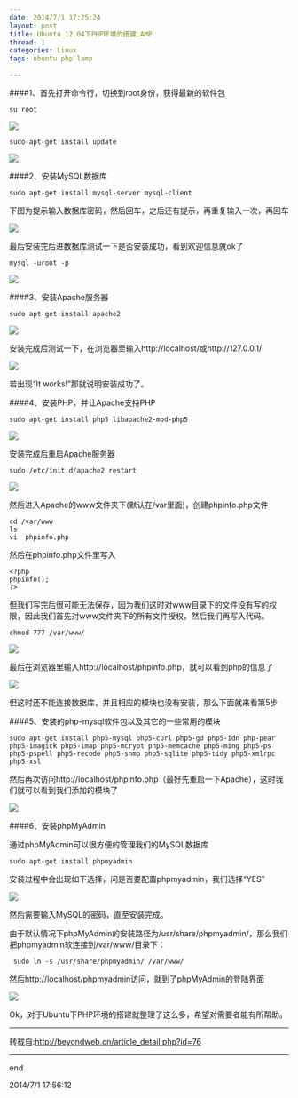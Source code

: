 ```yaml
---
date: 2014/7/1 17:25:24 
layout: post
title: Ubuntu 12.04下PHP环境的搭建LAMP
thread: 1
categories: Linux
tags: ubuntu php lamp

---
```


####1、首先打开命令行，切换到root身份，获得最新的软件包

	su root

![](http://tblogmarkdown.qiniudn.com/a0.png)

	sudo apt-get install update

![](http://tblogmarkdown.qiniudn.com/a1.png)

####2、安装MySQL数据库

	sudo apt-get install mysql-server mysql-client

下图为提示输入数据库密码，然后回车，之后还有提示，再重复输入一次，再回车

![](http://tblogmarkdown.qiniudn.com/a2.png)

最后安装完后进数据库测试一下是否安装成功，看到欢迎信息就ok了

	mysql -uroot -p

![](http://tblogmarkdown.qiniudn.com/a3.png)

####3、安装Apache服务器

	sudo apt-get install apache2

![](http://tblogmarkdown.qiniudn.com/a4.png)

安装完成后测试一下，在浏览器里输入http://localhost/或http://127.0.0.1/

![](http://tblogmarkdown.qiniudn.com/a5.png)

若出现“It works!”那就说明安装成功了。

####4、安装PHP，并让Apache支持PHP

	sudo apt-get install php5 libapache2-mod-php5

![](http://tblogmarkdown.qiniudn.com/a6.png)

安装完成后重启Apache服务器

	sudo /etc/init.d/apache2 restart

![](http://tblogmarkdown.qiniudn.com/a7.png)

然后进入Apache的www文件夹下(默认在/var里面)，创建phpinfo.php文件

	cd /var/www
	ls
	vi  phpinfo.php

然后在phpinfo.php文件里写入

	<?php
	phpinfo();
	?>

但我们写完后很可能无法保存，因为我们这时对www目录下的文件没有写的权限，因此我们首先对www文件夹下的所有文件授权，然后我们再写入代码。

	chmod 777 /var/www/

![](http://tblogmarkdown.qiniudn.com/a8.png)

最后在浏览器里输入http://localhost/phpinfo.php，就可以看到php的信息了

![](http://tblogmarkdown.qiniudn.com/a9.png)

但这时还不能连接数据库，并且相应的模块也没有安装，那么下面就来看第5步

####5、安装的php-mysql软件包以及其它的一些常用的模块

	sudo apt-get install php5-mysql php5-curl php5-gd php5-idn php-pear php5-imagick php5-imap php5-mcrypt php5-memcache php5-ming php5-ps php5-pspell php5-recode php5-snmp php5-sqlite php5-tidy php5-xmlrpc php5-xsl

然后再次访问http://localhost/phpinfo.php（最好先重启一下Apache），这时我们就可以看到我们添加的模块了

![](http://tblogmarkdown.qiniudn.com/a10.png)

####6、安装phpMyAdmin

通过phpMyAdmin可以很方便的管理我们的MySQL数据库

	sudo apt-get install phpmyadmin

安装过程中会出现如下选择，问是否要配置phpmyadmin，我们选择“YES”

![](http://tblogmarkdown.qiniudn.com/a11.png)

然后需要输入MySQL的密码，直至安装完成。

由于默认情况下phpMyAdmin的安装路径为/usr/share/phpmyadmin/，那么我们把phpmyadmin软连接到/var/www/目录下：

	 sudo ln -s /usr/share/phpmyadmin/ /var/www/

然后http://localhost/phpmyadmin访问，就到了phpMyAdmin的登陆界面

![](http://tblogmarkdown.qiniudn.com/a12.png)

Ok，对于Ubuntu下PHP环境的搭建就整理了这么多，希望对需要者能有所帮助。

-----

转载自:http://beyondweb.cn/article_detail.php?id=76

-----

end

2014/7/1 17:56:12 